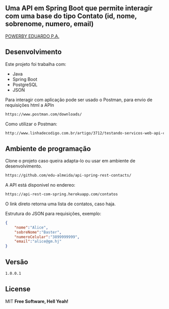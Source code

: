 ##  Uma API em Spring Boot que permite interagir com uma base do tipo Contato (id, nome, sobrenome, numero, email)
[POWERBY EDUARDO P.A.](http://instagram.com/bytubaraum)

## Desenvolvimento

Este projeto foi trabalha com:

- Java
- Spring Boot
- PostgreSQL
- JSON

Para interagir com aplicação pode ser usado o Postman, para envio de requisições html a APIn
```sh
https://www.postman.com/downloads/
```
Como utilizar o Postman:
```sh
http://www.linhadecodigo.com.br/artigo/3712/testando-servicos-web-api-com-postman.aspx
```

## Ambiente de programação
Clone o projeto caso queira adapta-lo ou usar em ambiente de desenvolvimento.

```sh
https://github.com/edu-almeida/api-spring-rest-contacts/
```

A API está disponivel no endereo:
```sh
https://api-rest-com-spring.herokuapp.com/contatos
```
O link direto retorna uma lista de contatos, caso haja.

Estrutura do JSON para requisições, exemplo:
~~~json
{
    "nome":"Alice",
    "sobreNome":"Baster",
    "numeroCelular":"3899999999",
    "email":"alice@gm.hj"
}
~~~

## Versão

```sh
1.0.0.1
```

## License

MIT
**Free Software, Hell Yeah!**
